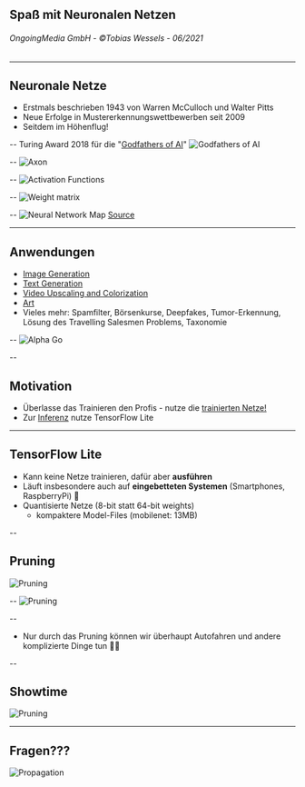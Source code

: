 
## Spaß mit Neuronalen Netzen
<!-- .slide: data-background-image="media/bg.jpg" -->
###### OngoingMedia GmbH - ©Tobias Wessels - 06/2021

---
## Neuronale Netze
 - Erstmals beschrieben 1943 von Warren McCulloch und Walter Pitts 
 - Neue Erfolge in Mustererkennungswettbewerben seit 2009
 - Seitdem im Höhenflug!

--
Turing Award 2018 für die "[Godfathers of AI](https://awards.acm.org/about/2018-turing)"
![Godfathers of AI](media/turing-2018-bengio-hinton-lecun.jpg)

--
![Axon](media/axon.png) <!-- .element width="100%" -->

--
![Activation Functions](media/activation-functions.png) <!-- .element width="70%" -->

--
![Weight matrix](media/weight-matrix.png) <!-- .element width="100%" -->

--
![Neural Network Map](media/neural-network-map.png) <!-- .element height="100%" width="100%" -->
[Source](https://towardsdatascience.com/the-mostly-complete-chart-of-neural-networks-explained-3fb6f2367464)


---
## Anwendungen
 - [Image Generation](https://thispersondoesnotexist.com)
 - [Text Generation](http://shortlyai.com)
 - [Video Upscaling and Colorization](https://www.youtube.com/watch?time_continue=140&v=hZ1OgQL9_Cw&feature=emb_logo)
 - [Art](https://www.youtube.com/watch?v=6avJHaC3C2U&t=2317s)
 - Vieles mehr: Spamfilter, Börsenkurse, Deepfakes, Tumor-Erkennung, Lösung des Travelling Salesmen Problems, Taxonomie

--
![Alpha Go](media/alphago.webp) <!-- .element height="100%" width="100%" -->

--
## Motivation
 - Überlasse das Trainieren den Profis - nutze die [trainierten Netze!](https://tfhub.dev)
 - Zur [Inferenz](https://www.tensorflow.org/lite/guide/inference) nutze TensorFlow Lite 

---
## TensorFlow Lite
 - Kann keine Netze trainieren, dafür aber **ausführen**
 - Läuft insbesondere auch  auf **eingebetteten Systemen** (Smartphones, RaspberryPi) 🤳
 - Quantisierte Netze (8-bit statt 64-bit weights)
   - kompaktere Model-Files (mobilenet: 13MB)

--
## Pruning
![Pruning](media/pruning-bio.png)

--
![Pruning](media/pruning.png)

--
- Nur durch das Pruning können wir überhaupt Autofahren und andere komplizierte Dinge tun 💁‍♂️

--
## Showtime
![Pruning](media/android_apple_banana.png) <!-- .element height="50%" width="50%" -->

---
## Fragen???
![Propagation](media/propagation.gif)